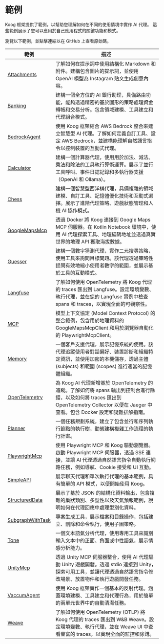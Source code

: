 # 範例

Koog 框架提供了範例，以幫助您理解如何在不同的使用情境中實作 AI 代理。
這些範例展示了您可以應用於自己應用程式的關鍵功能和模式。

瀏覽以下範例，並點擊連結以在 GitHub 上查看原始碼。

| 範例                                                                                                                              | 描述                                                                                                                                                                                                                                                                                     |
|-----------------------------------------------------------------------------------------------------------------------------------|------------------------------------------------------------------------------------------------------------------------------------------------------------------------------------------------------------------------------------------------------------------------------------------|
| [Attachments](examples/Attachments.md)                                                                                            | 了解如何在提示詞中使用結構化 Markdown 和附件。建構包含圖片的提示詞，並使用 OpenAI 模型為 Instagram 貼文生成創意內容。                                                                                                                                                                                           |
| [Banking](examples/Banking.md)                                                                                                    | 建構一個全方位的 AI 銀行助理，具備路由功能，能夠透過精密的基於圖形的策略處理資金轉帳和交易分析。包含領域建模、工具建立和代理組合模式。                                                                                                                                                                                                |
| [BedrockAgent](examples/BedrockAgent.md)                                                                                          | 使用 Koog 框架結合 AWS Bedrock 整合來建立智慧型 AI 代理。了解如何定義自訂工具、設定 AWS Bedrock，並建構能理解自然語言指令以控制裝置的互動式代理。                                                                                                                                                                                                  |
| [Calculator](examples/Calculator.md)                                                                                              | 建構一個計算器代理，使用用於加法、減法、乘法和除法的工具執行算術運算。展示了並行工具呼叫、事件日誌記錄和多執行器支援（OpenAI 和 Ollama）。                                                                                                                                                                                             |
| [Chess](examples/Chess.md)                                                                                                        | 建構一個智慧型西洋棋代理，具備複雜的領域建模、自訂工具、記憶體優化技術和互動式選擇。展示了進階代理策略、遊戲狀態管理和人機 AI 協作模式。                                                                                                                                                                                        |
| [GoogleMapsMcp](examples/GoogleMapsMcp.md)                                                                                        | 透過 Docker 將 Koog 連接到 Google Maps MCP 伺服器。在 Kotlin Notebook 環境中，使用 AI 代理探索工具、地理編碼地址並透過真實世界的地理 API 獲取海拔數據。                                                                                                                                                                             |
| [Guesser](examples/Guesser.md)                                                                                                    | 建構一個數字猜測代理，實作二元搜尋策略，使用工具來詢問目標問題。該代理透過策略性提問有效地縮小使用者數字的範圍，並展示基於工具的互動模式。                                                                                                                                                                                              |
| [Langfuse](examples/Langfuse.md)                                                                                                  | 了解如何使用 OpenTelemetry 將 Koog 代理的 traces 匯出到 Langfuse。設定環境變數、執行代理，並在您的 Langfuse 實例中檢查 spans 和 traces，以實現全面的可觀察性。                                                                                                                                                                                 |
| [MCP](https://github.com/JetBrains/koog/tree/develop/examples/src/main/kotlin/ai/koog/agents/example/mcp)                         | 模型上下文協定 (Model Context Protocol) 的整合範例，包含用於地理資料的 GoogleMapsMcpClient 和用於瀏覽器自動化的 PlaywrightMcpClient。                                                                                                                                                                                                       |
| [Memory](https://github.com/JetBrains/koog/tree/develop/examples/src/main/kotlin/ai/koog/agents/example/memory)                   | 一個客戶支援代理，展示記憶系統的使用。該代理追蹤使用者對話偏好、裝置診斷和組織特定資訊，並使用加密的本機儲存，透過主體 (subjects) 和範圍 (scopes) 進行適當的記憶體組織。                                                                                                                                                           |
| [OpenTelemetry](examples/OpenTelemetry.md)                                                                                        | 為 Koog AI 代理新增基於 OpenTelemetry 的追蹤。了解如何將 spans 輸出到控制台進行除錯，以及如何將 traces 匯出到 OpenTelemetry Collector 以便在 Jaeger 中查看。包含 Docker 設定和疑難排解指南。                                                                                                                                         |
| [Planner](https://github.com/JetBrains/koog/tree/develop/examples/src/main/kotlin/ai/koog/agents/example/planner)                 | 一個任務規劃系統，建立了包含並行和序列執行節點的執行樹，動態建構複雜工作流程的執行計畫。                                                                                                                                                                                                  |
| [PlaywrightMcp](examples/PlaywrightMcp.md)                                                                                        | 使用 Playwright MCP 和 Koog 驅動瀏覽器。啟動 Playwright MCP 伺服器，透過 SSE 連接，並讓 AI 代理透過自然語言指令自動執行網路任務，例如導航、Cookie 接受和 UI 互動。                                                                                                                                                                  |
| [SimpleAPI](https://github.com/JetBrains/koog/tree/develop/examples/src/main/kotlin/ai/koog/agents/example/simpleapi)             | 展示聊天代理和單次執行代理的基本範例，具有簡單的 API 模式，以便開始使用 Koog。                                                                                                                                                                                                                                                          |
| [StructuredData](https://github.com/JetBrains/koog/tree/develop/examples/src/main/kotlin/ai/koog/agents/example/structureddata)   | 展示了基於 JSON 的結構化資料輸出，包含複雜的巢狀類別、多型性以及天氣預報範例，說明如何在代理回應中處理型別化資料。                                                                                                                                                                                                    |
| [SubgraphWithTask](https://github.com/JetBrains/koog/tree/develop/examples/src/main/kotlin/ai/koog/agents/example/subgraphwithtask) | 專案生成工具，展示檔案和目錄操作，包括建立、刪除和命令執行，使用子圖策略。                                                                                                                                                                                                                       |
| [Tone](https://github.com/JetBrains/koog/tree/develop/examples/src/main/kotlin/ai/koog/agents/example/tone)                       | 一個文本語氣分析代理，使用專用工具來識別輸入文本中的正面、負面或中性語氣，展示情感分析能力。                                                                                                                                                                                                                        |
| [UnityMcp](examples/UnityMcp.md)                                                                                                  | 透過 Unity MCP 伺服器整合，使用 AI 代理驅動 Unity 遊戲開發。透過 stdio 連接到 Unity，探索可用工具，並讓代理透過自然語言指令修改場景、放置物件和執行遊戲開發任務。                                                                                                                                                              |
| [VaccumAgent](examples/VaccumAgent.md)                                                                                            | 使用 Koog 框架實作一個基本的反射代理。涵蓋環境建模、工具建立和代理行為，用於簡單的兩單元世界中的自動清潔任務。                                                                                                                                                                                                     |
| [Weave](examples/Weave.md)                                                                                                        | 了解如何使用 OpenTelemetry (OTLP) 將 Koog 代理的 traces 匯出到 W&B Weave。設定環境變數、執行代理，並在 Weave UI 中查看豐富的 traces，以實現全面的監控和除錯。                                                                                                                                                                  |